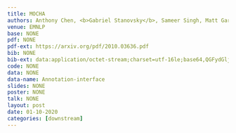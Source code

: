 ```yaml
---
title: MOCHA
authors: Anthony Chen, <b>Gabriel Stanovsky</b>, Sameer Singh, Matt Gardner 
venue: EMNLP
base: NONE
pdf: NONE
pdf-ext: https://arxiv.org/pdf/2010.03636.pdf
bib: NONE
bib-ext: data:application/octet-stream;charset=utf-16le;base64,QGFydGljbGV7Q2hlbjIwMjBNT0NIQUFELAogIHRpdGxlPXtNT0NIQTogQSBEYXRhc2V0IGZvciBUcmFpbmluZyBhbmQgRXZhbHVhdGluZyBHZW5lcmF0aXZlIFJlYWRpbmcgQ29tcHJlaGVuc2lvbiBNZXRyaWNzfSwKICBhdXRob3I9e0FudGhvbnkgQ2hlbiBhbmQgR2FicmllbCBTdGFub3Zza3kgYW5kIFMuIFNpbmdoIGFuZCBNYXR0IEdhcmRuZXJ9LAogIGpvdXJuYWw9e0FyWGl2fSwKICB5ZWFyPXsyMDIwfSwKICB2b2x1bWU9e2Ficy8yMDEwLjAzNjM2fQp9
code: NONE
data: NONE
data-name: Annotation-interface
slides: NONE
poster: NONE
talk: NONE
layout: post
date: 01-10-2020
categories: [downstream]
---
```

